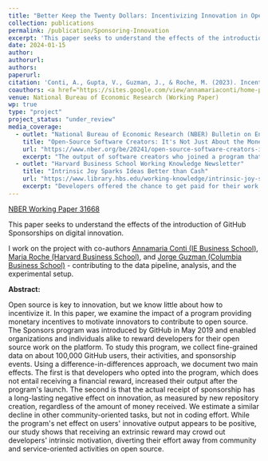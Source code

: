 ```yaml
---
title: "Better Keep the Twenty Dollars: Incentivizing Innovation in Open Source"
collection: publications
permalink: /publication/Sponsoring-Innovation
excerpt: 'This paper seeks to understand the effects of the introduction of GitHub Sponsorships on digital innovation.'
date: 2024-01-15
author: 
authorurl: 
authors:
paperurl: 
citation: 'Conti, A., Gupta, V., Guzman, J., & Roche, M. (2023). Incentivizing Innovation in Open Source: Evidence from the GitHub Sponsors Program. National Bureau of Economic Research. https://doi.org/10.3386/w31668'
coauthors: <a href="https://sites.google.com/view/annamariaconti/home-page">Annamaria Conti</a>, <a href="https://www.jorgeguzman.co/">Jorge Guzman</a>, & <a href="https://www.hbs.edu/faculty/Pages/profile.aspx?facId=1284955">Maria Roche</a>
venue: National Bureau of Economic Research (Working Paper)
wp: true
type: "project"
project_status: "under_review"
media_coverage:
  - outlet: "National Bureau of Economic Research (NBER) Bulletin on Entrepreneurship"
    title: "Open-Source Software Creators: It's Not Just About the Money"
    url: "https://www.nber.org/be/20241/open-source-software-creators-its-not-just-about-money"
    excerpt: "The output of software creators who joined a program that offered rewards to code developers was 54 percent greater than the output of those who did not, but after compensation was given, output dropped by 16 percent... The researchers speculate that being compensated may change the developer's perception of a task, making it appear more difficult and less enjoyable. They further suggest that the intrinsic reward of freely creating and contributing software for public use may be greater than the extrinsic reward of producing it on demand to satisfy a funder's request."
  - outlet: "Harvard Business School Working Knowledge Newsletter"
    title: "Intrinsic Joy Sparks Ideas Better than Cash"
    url: "https://www.library.hbs.edu/working-knowledge/intrinsic-joy-sparks-ideas-better-than-cash"
    excerpt: "Developers offered the chance to get paid for their work increased their productivity by 54 percent, but once they started receiving compensation, their output fell by 16 percent. The results show that 'users on open source platforms may resemble scientists who are driven by intrinsic motivation and non-pecuniary incentives such as the joy of puzzle solving, peer recognition, and interaction with other scientific community members.'"
---
```

[NBER Working Paper 31668](https://www.nber.org/papers/w31668)

This paper seeks to understand the effects of the introduction of GitHub Sponsorships on digital innovation. 

I work on the project with co-authors [Annamaria Conti (IE Business School)](https://sites.google.com/view/annamariaconti/home-page), [Maria Roche (Harvard Business School)](https://www.hbs.edu/faculty/Pages/profile.aspx?facId=1284955), and [Jorge Guzman (Columbia Business School)](https://www.jorgeguzman.co/) - contributing to the data pipeline, analysis, and the experimental setup. 

**Abstract:**

Open source is key to innovation, but we know little about how to incentivize it. In this paper, we examine the impact of a program providing monetary incentives to motivate innovators to contribute to open source. The Sponsors program was introduced by GitHub in May 2019 and enabled organizations and individuals alike to reward developers for their open source work on the platform. To study this program, we collect fine-grained data on about 100,000 GitHub users, their activities, and sponsorship events. Using a difference-in-differences approach, we document two main effects. The first is that developers who opted into the program, which does not entail receiving a financial reward, increased their output after the program's launch. The second is that the actual receipt of sponsorship has a long-lasting negative effect on innovation, as measured by new repository creation, regardless of the amount of money received. We estimate a similar decline in other community-oriented tasks, but not in coding effort. While the program's net effect on users' innovative output appears to be positive, our study shows that receiving an extrinsic reward may crowd out developers' intrinsic motivation, diverting their effort away from community and service-oriented activities on open source.
